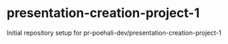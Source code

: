 # presentation-creation-project-1

Initial repository setup for pr-poehali-dev/presentation-creation-project-1